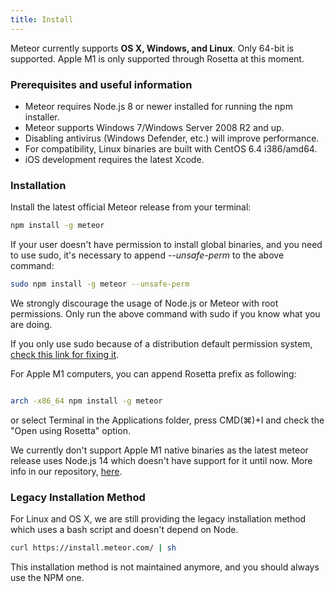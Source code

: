```yaml
---
title: Install
---
```

Meteor currently supports **OS X, Windows, and Linux**. Only 64-bit is supported.
Apple M1 is only supported through Rosetta at this moment.

### Prerequisites and useful information

- Meteor requires Node.js 8 or newer installed for running the npm installer.
- Meteor supports Windows 7/Windows Server 2008 R2 and up.
- Disabling antivirus (Windows Defender, etc.) will improve performance.
- For compatibility, Linux binaries are built with CentOS 6.4 i386/amd64.
- iOS development requires the latest Xcode.

### Installation

Install the latest official Meteor release from your terminal:

```bash
npm install -g meteor
```

If your user doesn't have permission to install global binaries, and you need to use sudo, it's necessary to append *--unsafe-perm* to the above command:

```bash
sudo npm install -g meteor --unsafe-perm
```

We strongly discourage the usage of Node.js or Meteor with root permissions.
Only run the above command with sudo if you know what you are doing.

If you only use sudo because of a distribution default permission system, [check this link for fixing it](https://docs.npmjs.com/resolving-eacces-permissions-errors-when-installing-packages-globally).

For Apple M1 computers, you can append Rosetta prefix as following:

```bash

arch -x86_64 npm install -g meteor

```

or select Terminal in the Applications folder, press CMD(⌘)+I and check the "Open using Rosetta" option.

We currently don't support Apple M1 native binaries as the latest meteor release uses Node.js 14 which doesn't have support for it until now. More info in our repository, [here](https://github.com/meteor/meteor/issues/11249#issuecomment-734327204).


### Legacy Installation Method

For Linux and OS X, we are still providing the legacy installation method which uses a bash script and doesn't depend on Node.

```bash
curl https://install.meteor.com/ | sh
```

This installation method is not maintained anymore, and you should always use the NPM one.



